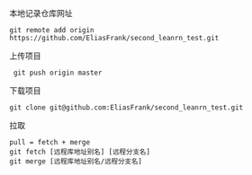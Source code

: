 本地记录仓库网址

```
git remote add origin https://github.com/EliasFrank/second_leanrn_test.git
```

上传项目

```
 git push origin master
```

下载项目

```
git clone git@github.com:EliasFrank/second_leanrn_test.git
```

拉取

```
pull = fetch + merge
git fetch [远程库地址别名] [远程分支名]
git merge [远程库地址别名/远程分支名]
```
